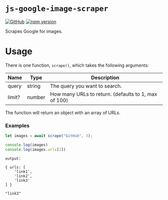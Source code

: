# `js-google-image-scraper`
[![GitHub](https://img.shields.io/badge/License-MIT-yellow.svg)](https://github.com/guildedjs/guilded.js/blob/main/LICENSE) [![npm version](https://badge.fury.io/js/js-google-image-scraper.svg)](https://badge.fury.io/js/js-google-image-scraper)

Scrapes Google for images.

  

# Usage
There is one function, `scrape()`, which takes the following arguments:

|  Name  |  Type  |                     Description                      |
|--------|--------|------------------------------------------------------|
| query  | string | The query you want to search.                        |
| limit? | number | How many URLs to return. (defaults to 1, max of 100) |

The function will return an object with an array of URLs.

### Examples
```js
let images = await scrape("GitHub", 3);

console.log(images)
console.log(images.urls[2])
```

```
output:

{ urls: [
	'link1',
	'link2',
	'link3'
] }

"link3"
```